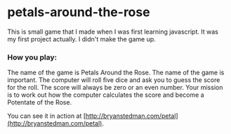 petals-around-the-rose
======================

This is small game that I made when I was first learning javascript. It was my first project actually. I didn't make the game up.

### How you play:

The name of the game is Petals Around the Rose. The name of the game is important. The computer will roll five dice and ask you to guess the score for the roll. The score will always be zero or an even number. Your mission is to work out how the computer calculates the score and become a Potentate of the Rose.

You can see it in action at [http://bryanstedman.com/petal](http://bryanstedman.com/petal). 